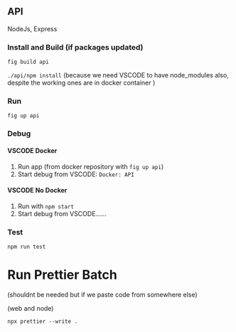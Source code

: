 ## API
NodeJs, Express

### Install and Build (if packages updated)
`fig build api`

`./api/npm install` (because we need VSCODE to have node_modules also, despite the working ones are in docker container )

### Run
`fig up api`

### Debug

#### VSCODE Docker
1) Run app (from docker repository with `fig up api`)
2) Start debug from VSCODE: `Docker: API`

#### VSCODE No Docker
1) Run with `npm start`
2) Start debug from VSCODE......

### Test
`npm run test`


# Run Prettier Batch
(shouldnt be needed but if we paste code from somewhere else)

(web and node)

`npx prettier --write .`